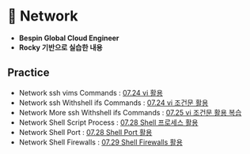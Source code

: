 # 💾 Network
- **Bespin Global Cloud Engineer**
- **Rocky 기반으로 실습한 내용**
## Practice
- Network ssh vims Commands : [07.24 vi 활용](codes/quests/01_network_ssh_vims.md)
- Network ssh Withshell ifs Commands : [07.24 vi 조건문 활용](codes/quests/02_ssh_withshell_ifs.md)
- Network More ssh Withshell ifs Commands : [07.25 vi 조건문 활용 복습](codes/quests/03_ssh_more_withshell_ifs.md)
- Network Shell Script Process : [07.28 Shell 프로세스 활용](codes/quests/04_shell_script_process.md)
- Network Shell Port : [07.28 Shell Port 활용](codes/quests/05_shell_ports.md)
- Network Shell Firewalls : [07.29 Shell Firewalls 활용](codes/quests/06_shell_firewalls.md)